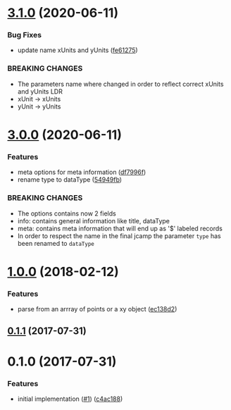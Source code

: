 # [3.1.0](https://github.com/cheminfo-js/convert-to-jcamp/compare/v3.0.0...v3.1.0) (2020-06-11)


### Bug Fixes

* update name xUnits and yUnits ([fe61275](https://github.com/cheminfo-js/convert-to-jcamp/commit/fe612753da6690137af0ea8a7da6591f72537170))


### BREAKING CHANGES

* The parameters name where changed in order to reflect correct
xUnits and yUnits LDR
* xUnit -> xUnits
* yUnit -> yUnits



# [3.0.0](https://github.com/cheminfo-js/convert-to-jcamp/compare/v2.0.1...v3.0.0) (2020-06-11)


### Features

* meta options for meta information ([df7996f](https://github.com/cheminfo-js/convert-to-jcamp/commit/df7996fa9323e9b837fb7c0c2c4d1367855d27fd))
* rename type to dataType ([54949fb](https://github.com/cheminfo-js/convert-to-jcamp/commit/54949fbc028c37b02ad770bcf91bc278272efad8))


### BREAKING CHANGES

* The options contains now 2 fields
* info: contains general information like title, dataType
* meta: contains meta information that will end up as '$' labeled records
* In order to respect the name in the final jcamp the
parameter `type` has been renamed to `dataType`



<a name="1.0.0"></a>
# [1.0.0](https://github.com/cheminfo-js/convert-to-jcamp/compare/v0.2.0...v1.0.0) (2018-02-12)


### Features

* parse from an arrray of points or a xy object ([ec138d2](https://github.com/cheminfo-js/convert-to-jcamp/commit/ec138d2))



<a name="0.1.1"></a>
## [0.1.1](https://github.com/cheminfo-js/convert-to-jcamp/compare/v0.1.0...v0.1.1) (2017-07-31)



<a name="0.1.0"></a>
# 0.1.0 (2017-07-31)


### Features

* initial implementation ([#1](https://github.com/cheminfo-js/convert-to-jcamp/issues/1)) ([c4ac188](https://github.com/cheminfo-js/convert-to-jcamp/commit/c4ac188))



